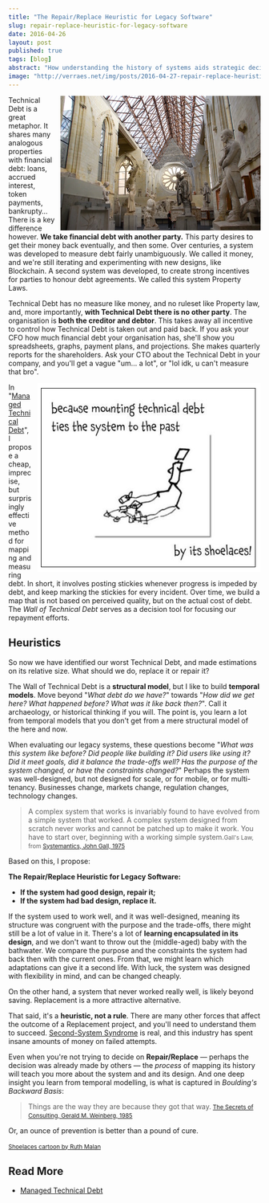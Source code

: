 ```yaml
---
title: "The Repair/Replace Heuristic for Legacy Software"
slug: repair-replace-heuristic-for-legacy-software
date: 2016-04-26
layout: post
published: true
tags: [blog]
abstract: "How understanding the history of systems aids strategic decisions"
image: "http://verraes.net/img/posts/2016-04-27-repair-replace-heuristic-for-legacy-software/david-d-angers.jpg"
---
```


<img style="float:right;margin-left: 10px" src="/img/posts/2016-04-27-repair-replace-heuristic-for-legacy-software/david-d-angers-small.jpg" alt="Galerie David d'Angers">


Technical Debt is a great metaphor. It shares many analogous properties with financial debt: loans, accrued interest, token payments, bankrupty… There is a key difference however. **We take financial debt with another party.** This party desires to get their money back eventually, and then some. Over centuries, a system was developed to measure debt fairly unambiguously. We called it money, and we're still iterating and experimenting with new designs, like Blockchain. A second system was developed, to create strong incentives for parties to honour debt agreements. We called this system Property Laws. 

Technical Debt has no measure like money, and no ruleset like Property law, and, more importantly, **with Technical Debt there is no other party**. The organisation is **both the creditor and debtor**. This takes away all incentive to control how Technical Debt is taken out and paid back. If you ask your CFO how much financial debt your organisation has, she'll show you spreadsheets, graphs, payment plans, and projections. She makes quarterly reports for the shareholders. Ask your CTO about the Technical Debt in your company, and you'll get a vague "um… a lot", or "lol idk, u can't measure that bro". 



<img style="float:right;margin-left: 10px" src="/img/posts/2016-04-27-repair-replace-heuristic-for-legacy-software/tied_by_its_shoelaces.png" alt="Technical Debt by Ruth Malan">


In "[Managed Technical Debt](/2013/07/managed-technical-debt/)", I propose a cheap, imprecise, but surprisingly effective method for mapping and measuring debt. In short, it involves posting stickies whenever progress is impeded by debt, and keep marking the stickies for every incident. Over time, we build a map that is not based on perceived quality, but on the actual cost of debt. The *Wall of Technical Debt* serves as a decision tool for focusing our repayment efforts.

## Heuristics

So now we have identified our worst Technical Debt, and made estimations on its relative size. What should we do, replace it or repair it?

The Wall of Technical Debt is a **structural model**, but I like to build **temporal models**. Move beyond "*What debt do we have?*" towards "*How did we get here? What happened before? What was it like back then?*". Call it archaeology, or historical thinking if you will. The point is, you learn a lot from temporal models that you don't get from a mere structural model of the here and now.

When evaluating our legacy systems, these questions become "*What was this system like before? Did people like building it? Did users like using it? Did it meet goals, did it balance the trade-offs well? Has the purpose of the system changed, or have the constraints changed?*" Perhaps the system was well-designed, but not designed for scale, or for mobile, or for multi-tenancy. Businesses change, markets change, regulation changes, technology changes. 

<blockquote><p>A complex system that works is invariably found to have evolved from a simple system that worked. A complex system designed from scratch never works and cannot be patched up to make it work. You have to start over, beginning with a working simple system.<small>Gall's Law, from <a href="http://amzn.to/1Qz1Yhg">Systemantics, John Gall, 1975</a></small></p></blockquote>


Based on this, I propose:

**The Repair/Replace Heuristic for Legacy Software:**
 
- **If the system had good design, repair it;**
- **If the system had bad design, replace it.**

If the system used to work well, and it was well-designed, meaning its structure was congruent with the purpose and the trade-offs, there might still be a lot of value in it. There's a lot of **learning encapsulated in its design**, and we don't want to throw out the (middle-aged) baby with the bathwater. We compare the purpose and the constraints the system had back then with the current ones. From that, we might learn which adaptations can give it a second life. With luck, the system was designed with flexibility in mind, and can be changed cheaply.


On the other hand, a system that never worked really well, is likely beyond saving. Replacement is a more attractive alternative.
 
 
That said, it's a **heuristic, not a rule**. There are many other forces that affect the outcome of a Replacement project, and you'll need to understand them to succeed. [Second-System Syndrome](http://amzn.to/1VQSNRW) is real, and this industry has spent insane amounts of money on failed attempts.

Even when you're not trying to decide on **Repair/Replace** — perhaps the decision was already made by others — the *process* of mapping its history will teach you more about the system and and its design. And one deep insight you learn from temporal modelling, is what is captured in *Boulding's Backward Basis*:

<blockquote><p>Things are the way they are because they got that way.<small>
<a href="http://amzn.to/234iIUW">The Secrets of Consulting, Gerald M. Weinberg, 1985</a></small></p></blockquote>

Or, an ounce of prevention is better than a pound of cure.

<small><a href="http://www.ruthmalan.com/Journal/2013/2013JournalMarch.htm#Technical_Debt">Shoelaces cartoon by Ruth Malan</a></small> 


## Read More

- [Managed Technical Debt](/2013/07/managed-technical-debt/)


